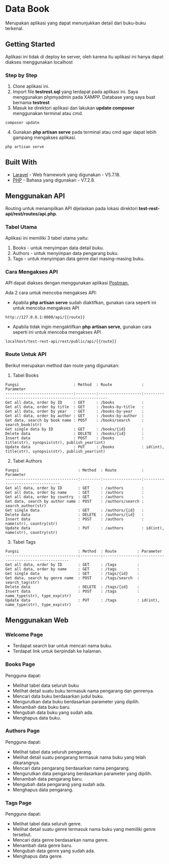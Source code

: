 # Data Book

Merupakan aplikasi yang dapat menunjukkan detail dari buku-buku terkenal.

## Getting Started

Aplikasi ini tidak di deploy ke server, oleh karena itu aplikasi ini hanya dapat diakses menggunakan localhost

### Step by Step

1. Clone aplikasi ini.
2. Import file **testrest.sql** yang terdapat pada aplikasi ini. Saya menggunakan phpmyadmin pada XAMPP. Database yang saya buat bernama **testrest**
3. Masuk ke direktori aplikasi dan lakukan **update composer** menggunakan terminal atau cmd.
```
composer update
```
4. Gunakan **php artisan serve** pada terminal atau cmd agar dapat lebih gampang mengakses aplikasi.
```
php artisan serve
```

## Built With

* [Laravel](https://laravel.com/) - Web framework yang digunakan - V5.7.18.
* [PHP](http://www.php.net/) - Bahasa yang digunakan - V7.2.8.

## Menggunakan API

Routing untuk menampilkan API dijelaskan pada lokasi direktori **test-rest-api/rest/routes/api.php**.

### Tabel Utama
Aplikasi ini memiliki 3 tabel utama yaitu:
1. Books    - untuk menyimpan data detail buku.
2. Authors  - untuk menyimpan data pengarang buku.
3. Tags     - untuk menyimpan data genre dari masing-masing buku.

### Cara Mengakses API
API dapat diakses dengan menggunakan aplikasi [Postman.](https://www.getpostman.com/) 

Ada 2 cara untuk mencoba mengakses API:
* Apabila **php artisan serve** sudah diaktifkan, gunakan cara seperti ini untuk mencoba mengakses API
```
http://127.0.0.1:8000/api/{{route}}
```
* Apabila tidak ingin mengaktifkan **php artisan serve**, gunakan cara seperti ini untuk mencoba mengakses API
```
localhost/test-rest-api/rest/public/api/{{route}}
```

### Route Untuk API
Berikut merupakan method dan route yang digunakan:
1. Tabel Books
```
Fungsi                        : Method  : Route             : Parameter
------------------------------:---------:-------------------:------------------------------------------------------
Get all data, order by ID     : GET     : /books            :
Get all data, order by title  : GET     : /books-by-title   :
Get all data, order by year   : GET     : /books-by-year    :
Get all data, order by author : GET     : /books-by-author  : 
Get data, search by book name : POST    : /books/search     : search_book(str)
Get single data by ID         : GET     : /books/{id}       :
Delete data                   : DELETE  : /books/{id}       :
Insert data                   : POST    : /books            : title(str), synopsis(str), publish_year(int)
Update data                   : PUT     : /books            : id(int), title(str), synopsis(str), publish_year(int)
```

2. Tabel Authors
```
Fungsi                          : Method  : Route           : Parameter
--------------------------------:---------:-----------------:---------------------------------
Get all data, order by ID       : GET     : /authors        :
Get all data, order by name     : GET     : /authors        :
Get all data, order by country  : GET     : /authors        :
Get data, search by author name : POST    : /authors/search : search_author(str)
Get single data                 : GET     : /authors/{id}   :
Delete data                     : DELETE  : /authors/{id}   :
Insert data                     : POST    : /authors        : name(str), country(str)
Update data                     : PUT     : /authors        : id(int), name(str), country(str)
```

3. Tabel Tags
```
Fungsi                          : Method  : Route         : Parameter
--------------------------------:---------:---------------:---------------------------------------
Get all data, order by ID       : GET     : /tags         :
Get all data, order by name     : GET     : /tags         :
Get single data                 : GET     : /tags/{id}    :
Get data, search by genre name  : POST    : /tags/search  : search_tag(str)
Delete data                     : DELETE  : /tags/{id}    :
Insert data                     : POST    : /tags         : name_type(str), type_exp(str)
Update data                     : PUT     : /tags         : id(int), name_type(str), type_exp(str)
```

## Menggunakan Web

### Welcome Page
* Terdapat search bar untuk mencari nama buku.
* Terdapat link untuk berpindah ke halaman.

### Books Page
Pengguna dapat:
* Melihat tabel data seluruh buku
* Melihat detail suatu buku termasuk nama pengarang dan genrenya.
* Mencari data buku berdasarkan judul buku.
* Mengurutkan data buku berdasarkan parameter yang dipilih.
* Menambah data buku baru.
* Mengubah data buku yang sudah ada.
* Menghapus data buku.

### Authors Page
Pengguna dapat:
* Melihat tabel data seluruh pengarang.
* Melihat detail suatu pengarang termasuk nama buku yang telah dikarangnya.
* Mencari data pengarang berdasarkan nama pengarang.
* Mengurutkan data pengarang berdasarkan parameter yang dipilih.
* Menambah data pengarang baru.
* Mengubah data pengarang yang sudah ada.
* Menghapus data pengarang.

### Tags Page
Pengguna dapat:
* Melihat tabel data seluruh genre.
* Melihat detail suatu genre termasuk nama buku yang memiliki genre tersebut.
* Mencari data genre berdasarkan nama genre.
* Menambah data genre baru.
* Mengubah data genre yang sudah ada.
* Menghapus data genre.
